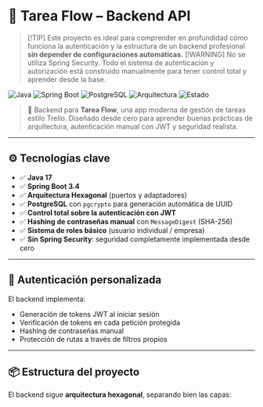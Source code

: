 # 🧠 Tarea Flow – Backend API
> [!TIP] Este proyecto es ideal para comprender en profundidad cómo funciona la autenticación y la estructura de un backend profesional **sin depender de configuraciones automáticas.**
> [!WARNING] No se utiliza Spring Security. Todo el sistema de autenticación y autorización está construido manualmente para tener control total y aprender desde la base.

![Java](https://img.shields.io/badge/Java-17-blue.svg)
![Spring Boot](https://img.shields.io/badge/Spring%20Boot-3.4-green.svg)
![PostgreSQL](https://img.shields.io/badge/PostgreSQL-Database-blue.svg)
![Arquitectura](https://img.shields.io/badge/Hexagonal-CleanArchitecture-critical)
![Estado](https://img.shields.io/badge/Estado-En%20desarrollo-yellow)

> 🔧 Backend para **Tarea Flow**, una app moderna de gestión de tareas estilo Trello. Diseñado desde cero para aprender buenas prácticas de arquitectura, autenticación manual con JWT y seguridad realista.

---

## ⚙️ Tecnologías clave

- ✅ **Java 17**
- ✅ **Spring Boot 3.4**
- ✅ **Arquitectura Hexagonal** (puertos y adaptadores)
- ✅ **PostgreSQL** con `pgcrypto` para generación automática de UUID
- ✅ **Control total sobre la autenticación con JWT**
- ✅ **Hashing de contraseñas manual** con `MessageDigest` (SHA-256)
- ✅ **Sistema de roles básico** (usuario individual / empresa)
- ✅ **Sin Spring Security**: seguridad completamente implementada desde cero

---

## 🔐 Autenticación personalizada

El backend implementa:

- Generación de tokens JWT al iniciar sesión
- Verificación de tokens en cada petición protegida
- Hashing de contraseñas manual
- Protección de rutas a través de filtros propios

---

## 📦 Estructura del proyecto

El backend sigue **arquitectura hexagonal**, separando bien las capas:

